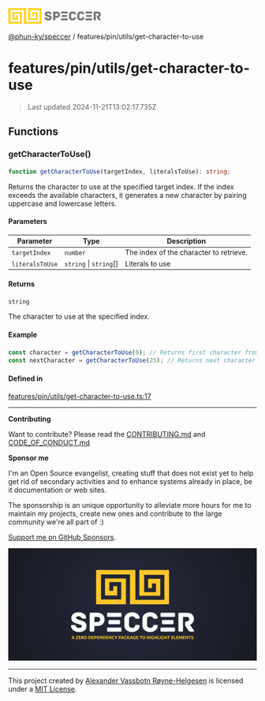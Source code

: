 <div>
  <img alt="SPECCER logo" src="https://raw.githubusercontent.com/phun-ky/speccer/main/public/logo-speccer-horizontal-colored-package.svg?raw=true" style="max-height:32px;" />
</div>

[@phun-ky/speccer](../../../README.md) / features/pin/utils/get-character-to-use

# features/pin/utils/get-character-to-use

> Last updated 2024-11-21T13:02:17.735Z

## Functions

### getCharacterToUse()

```ts
function getCharacterToUse(targetIndex, literalsToUse): string;
```

Returns the character to use at the specified target index.
If the index exceeds the available characters, it generates a new character by pairing uppercase and lowercase letters.

#### Parameters

| Parameter       | Type                    | Description                             |
| --------------- | ----------------------- | --------------------------------------- |
| `targetIndex`   | `number`                | The index of the character to retrieve. |
| `literalsToUse` | `string` \| `string`\[] | Literals to use                         |

#### Returns

`string`

The character to use at the specified index.

#### Example

```ts
const character = getCharacterToUse(0); // Returns first character from SPECCER_LITERALS
const nextCharacter = getCharacterToUse(25); // Returns next character or a generated pair if index exceeds literals length
```

#### Defined in

[features/pin/utils/get-character-to-use.ts:17](https://github.com/phun-ky/speccer/blob/main/src/features/pin/utils/get-character-to-use.ts#L17)

---

**Contributing**

Want to contribute? Please read the [CONTRIBUTING.md](https://github.com/phun-ky/speccer/blob/main/CONTRIBUTING.md) and [CODE_OF_CONDUCT.md](https://github.com/phun-ky/speccer/blob/main/CODE_OF_CONDUCT.md)

**Sponsor me**

I'm an Open Source evangelist, creating stuff that does not exist yet to help get rid of secondary activities and to enhance systems already in place, be it documentation or web sites.

The sponsorship is an unique opportunity to alleviate more hours for me to maintain my projects, create new ones and contribute to the large community we're all part of :)

[Support me on GitHub Sponsors](https://github.com/sponsors/phun-ky).

![Speccer banner, with logo and slogan: A zero dependency package to annotate or highlight elements](https://github.com/phun-ky/speccer/blob/main/public/speccer-banner.png?raw=true)

---

This project created by [Alexander Vassbotn Røyne-Helgesen](http://phun-ky.net) is licensed under a [MIT License](https://choosealicense.com/licenses/mit/).
